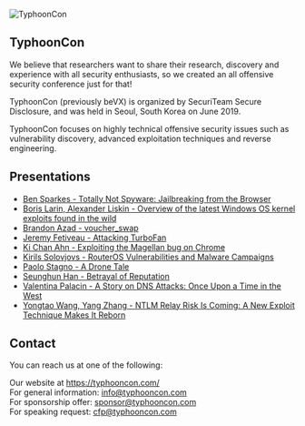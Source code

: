 ![TyphoonCon](https://typhooncon.com/wp-content/uploads/2018/12/typhooncon-logo-blue-200x50.png)

## TyphoonCon

We believe that researchers want to share their research, discovery and experience with all security enthusiasts, so we created an all offensive security conference just for that!

TyphoonCon (previously beVX) is organized by SecuriTeam Secure Disclosure, and was held in Seoul, South Korea on June 2019.

TyphoonCon focuses on highly technical offensive security issues such as vulnerability discovery, advanced exploitation techniques and reverse engineering.

## Presentations

- [Ben Sparkes - Totally Not Spyware: Jailbreaking from the Browser](https://github.com/ssd-secure-disclosure/typhooncon2019/raw/master/Ben%20Sparkes%20-%20Totally%20Not%20Spyware_%20Jailbreaking%20from%20the%20Browser.pdf)
- [Boris Larin, Alexander Liskin - Overview of the latest Windows OS kernel exploits found in the wild](https://github.com/ssd-secure-disclosure/typhooncon2019/raw/master/Boris%20Larin%20_%20Alexander%20Liskin%20-%20Overview%20of%20the%20latest%20Windows%20OS%20kernel%20exploits%20found%20in%20the%20wild_TyphoonCon.pdf)
- [Brandon Azad - voucher_swap](https://github.com/ssd-secure-disclosure/typhooncon2019/raw/master/Brandon%20Azad%20-%20voucher_swap.pdf)
- [Jeremy Fetiveau - Attacking TurboFan](https://github.com/ssd-secure-disclosure/typhooncon2019/raw/master/Jeremy%20Fetiveau%20-%20Attacking%20TurboFan.pdf)
- [Ki Chan Ahn - Exploiting the Magellan bug on Chrome](https://github.com/ssd-secure-disclosure/typhooncon2019/raw/master/Ki%20Chan%20Ahn%20-%20Exploiting%20the%20Magellan%20bug%20on%20Chrome%20(Updated)%20without%20speaker%20notes.pptx)
- [Kirils Solovjovs - RouterOS Vulnerabilities and Malware Campaigns](https://github.com/ssd-secure-disclosure/typhooncon2019/raw/master/Kirils%20Solovjovs%20-%20RouterOS%20vulnerabilities%20and%20malware%20campaigns.pdf)
- [Paolo Stagno - A Drone Tale](https://github.com/ssd-secure-disclosure/typhooncon2019/raw/master/Paolo%20Stagno%20-%20A%20Drone%20Tale.pdf)
- [Seunghun Han - Betrayal of Reputation](https://github.com/ssd-secure-disclosure/typhooncon2019/raw/master/Seunghun%20Han%20-%20Betrayal%20of%20Reputation.pdf)
- [Valentina Palacin - A Story on DNS Attacks: Once Upon a Time in the West](https://github.com/ssd-secure-disclosure/typhooncon2019/raw/master/Valentina%20Palacin%20-%20DNSAttacks-OnceUponATimeInTheWest.pptx)
- [Yongtao Wang, Yang Zhang - NTLM Relay Risk Is Coming: A New Exploit Technique Makes It Reborn](https://github.com/ssd-secure-disclosure/typhooncon2019/raw/master/Yongtao%20Wang%20%26%20Yang%20Zhang%20-%20NTLM%20Relay%20Risk%20Is%20Coming_%20A%20New%20Exploit%20Technique%20Makes%20It%20Reborn.pdf)

## Contact

You can reach us at one of the following:

Our website at https://typhooncon.com/  
For general information: info@typhooncon.com  
For sponsorship offer: sponsor@typhooncon.com  
For speaking request: cfp@typhooncon.com
